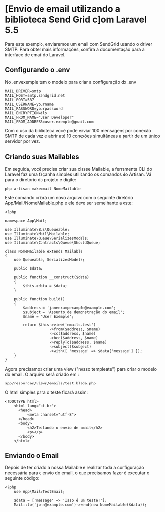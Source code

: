 # [Envio de email utilizando a biblioteca Send Grid c]om Laravel 5.5
Para este exemplo, enviaremos um email com SendGrid usando o driver SMTP.
Para obter mais informações, confira a documentação para a interface de email do Laravel.

## Configurando o .env
No .envexemple tem o modelo para criar a configuração do .env
```
MAIL_DRIVER=smtp
MAIL_HOST=smtp.sendgrid.net
MAIL_PORT=587
MAIL_USERNAME=yourname
MAIL_PASSWORD=yourpassword
MAIL_ENCRYPTION=tls
MAIL_FROM_NAME="User Developer"
MAIL_FROM_ADDRESS=user.exemple@gmail.com
```
Com o uso da biblioteca você pode enviar 100 mensagens por conexão SMTP de cada vez e abrir
até 10 conexões simultâneas a partir de um único servidor por vez.

## Criando suas Mailables


Em seguida, você precisa criar sua classe Mailable, a ferramenta CLI do Laravel faz uma façanha simples utilizando os comandos do Artisan.  Vá para o diretório do projeto e digite:

```
php artisan make:mail NomeMailable
```

Este comando criará um novo arquivo com o seguinte diretório App/Mail/NomeMailable.php e ele deve ser semelhante a este:

```
<?php

namespace App\Mail;

use Illuminate\Bus\Queueable;
use Illuminate\Mail\Mailable;
use Illuminate\Queue\SerializesModels;
use Illuminate\Contracts\Queue\ShouldQueue;

class NomeMailable extends Mailable
{
    use Queueable, SerializesModels;

    public $data;

    public function __construct($data)
    {
        $this->data = $data;
    }

    public function build()
    {
        $address = 'janeexampexample@example.com';
        $subject = 'Assunto de demonstração do email';
        $name = 'User Exemple';

        return $this->view('emails.test')
                    ->from($address, $name)
                    ->cc($address, $name)
                    ->bcc($address, $name)
                    ->replyTo($address, $name)
                    ->subject($subject)
                    ->with([ 'message' => $data['message'] ]);
    }
}
```

Agora precisamos criar uma view ("nosso templeate") para criar o modelo do email.
O arquivo será criado em :
```
app/resources/views/emails/test.blade.php
```
O html simples para o teste ficará assim:
```
<!DOCTYPE html>
    <html lang="pt-br">
      <head>
          <meta charset="utf-8">
      </head>
      <body>
          <h2>Testando o envio de email</h2>
          <p></p>
      </body>
    </html>
```

## Enviando o Email

Depois de ter criado a nossa Mailable e realizar toda a configuração necessária para o envio do email,
o que precisamos fazer é executar o seguinte código:

```
<?php
    use App\Mail\TestEmail;

    $data = ['message' => 'Isso é um teste!'];
    Mail::to('john@example.com')->send(new NomeMailable($data));

```
